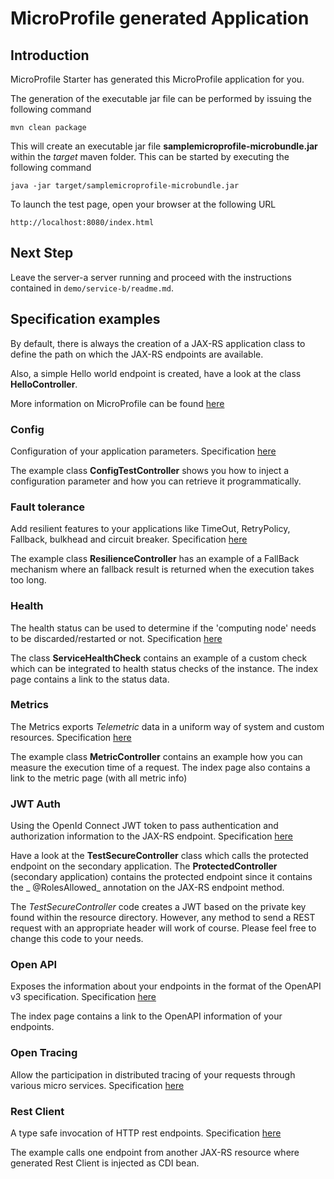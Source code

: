# MicroProfile generated Application

## Introduction

MicroProfile Starter has generated this MicroProfile application for you.

The generation of the executable jar file can be performed by issuing the following command

    mvn clean package

This will create an executable jar file **samplemicroprofile-microbundle.jar** within the _target_ maven folder. This
can be started by executing the following command

    java -jar target/samplemicroprofile-microbundle.jar

To launch the test page, open your browser at the following URL

    http://localhost:8080/index.html  

## Next Step

Leave the server-a server running and proceed with the instructions contained in `demo/service-b/readme.md`.

## Specification examples

By default, there is always the creation of a JAX-RS application class to define the path on which the JAX-RS endpoints
are available.

Also, a simple Hello world endpoint is created, have a look at the class **HelloController**.

More information on MicroProfile can be found [here](https://microprofile.io/)

### Config

Configuration of your application parameters.
Specification [here](https://microprofile.io/project/eclipse/microprofile-config)

The example class **ConfigTestController** shows you how to inject a configuration parameter and how you can retrieve it
programmatically.

### Fault tolerance

Add resilient features to your applications like TimeOut, RetryPolicy, Fallback, bulkhead and circuit breaker.
Specification [here](https://microprofile.io/project/eclipse/microprofile-fault-tolerance)

The example class **ResilienceController** has an example of a FallBack mechanism where an fallback result is returned
when the execution takes too long.

### Health

The health status can be used to determine if the 'computing node' needs to be discarded/restarted or not.
Specification [here](https://microprofile.io/project/eclipse/microprofile-health)

The class **ServiceHealthCheck** contains an example of a custom check which can be integrated to health status checks
of the instance. The index page contains a link to the status data.

### Metrics

The Metrics exports _Telemetric_ data in a uniform way of system and custom resources.
Specification [here](https://microprofile.io/project/eclipse/microprofile-metrics)

The example class **MetricController** contains an example how you can measure the execution time of a request. The
index page also contains a link to the metric page (with all metric info)

### JWT Auth

Using the OpenId Connect JWT token to pass authentication and authorization information to the JAX-RS endpoint.
Specification [here](https://microprofile.io/project/eclipse/microprofile-rest-client)

Have a look at the **TestSecureController** class which calls the protected endpoint on the secondary application.
The **ProtectedController** (secondary application) contains the protected endpoint since it contains the _
@RolesAllowed_ annotation on the JAX-RS endpoint method.

The _TestSecureController_ code creates a JWT based on the private key found within the resource directory. However, any
method to send a REST request with an appropriate header will work of course. Please feel free to change this code to
your needs.

### Open API

Exposes the information about your endpoints in the format of the OpenAPI v3 specification.
Specification [here](https://microprofile.io/project/eclipse/microprofile-open-api)

The index page contains a link to the OpenAPI information of your endpoints.

### Open Tracing

Allow the participation in distributed tracing of your requests through various micro services.
Specification [here](https://microprofile.io/project/eclipse/microprofile-opentracing)

### Rest Client

A type safe invocation of HTTP rest endpoints.
Specification [here](https://microprofile.io/project/eclipse/microprofile-rest-client)

The example calls one endpoint from another JAX-RS resource where generated Rest Client is injected as CDI bean.

